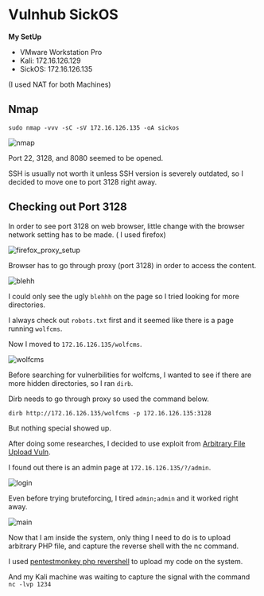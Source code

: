 # Vulnhub SickOS 

**My SetUp**
- VMware Workstation Pro
- Kali: 172.16.126.129
- SickOS: 172.16.126.135

(I used NAT for both Machines)

## Nmap

`sudo nmap -vvv -sC -sV 172.16.126.135 -oA sickos`

![nmap](https://user-images.githubusercontent.com/76433661/152642864-d4d8492b-a383-4ce3-a47b-8953aae8d859.png)


Port 22, 3128, and 8080 seemed to be opened.

SSH is usually not worth it unless SSH version is severely outdated, so I decided to move one to port 3128 right away. 

## Checking out Port 3128

In order to see port 3128 on web browser, little change with the browser network setting has to be made. ( I used firefox)

![firefox_proxy_setup](https://user-images.githubusercontent.com/76433661/152642919-401787be-ea0f-4d78-be0c-928dcfb6fc74.png)

Browser has to go through proxy (port 3128) in order to access the content. 

![blehh](https://user-images.githubusercontent.com/76433661/152642953-584290dc-cdef-4845-8b82-8d76bba55bb8.png)

I could only see the ugly `blehhh` on the page so I tried looking for more directories. 

I always check out `robots.txt` first and it seemed like there is a page running `wolfcms`.

Now I moved to `172.16.126.135/wolfcms`.

![wolfcms](https://user-images.githubusercontent.com/76433661/152643029-11dd67b4-b782-499b-8248-8f34bc591b15.png)

Before searching for vulnerbilities for wolfcms, I wanted to see if there are more hidden directories, so I ran `dirb`.

Dirb needs to go through proxy so used the command below.

`dirb http://172.16.126.135/wolfcms -p 172.16.126.135:3128`

But nothing special showed up. 

After doing some researches, I decided to use exploit from [Arbitrary File Upload Vuln](https://www.exploit-db.com/exploits/38000).

I found out there is an admin page at `172.16.126.135/?/admin`.

![login](https://user-images.githubusercontent.com/76433661/152643116-c9dcd892-8369-4da1-b034-dc7e685c2816.png)

Even before trying bruteforcing, I tired `admin;admin` and it worked right away.

![main](https://user-images.githubusercontent.com/76433661/152643172-f65d45f7-c63a-46cf-bcfc-4012c788c053.png)

Now that I am inside the system, only thing I need to do is to upload arbitrary PHP file, and capture the reverse shell with the nc command. 

I used [pentestmonkey php revershell](https://github.com/pentestmonkey/php-reverse-shell/blob/master/php-reverse-shell.php) to upload my code on the system.

And my Kali machine was waiting to capture the signal with the command `nc -lvp 1234`
